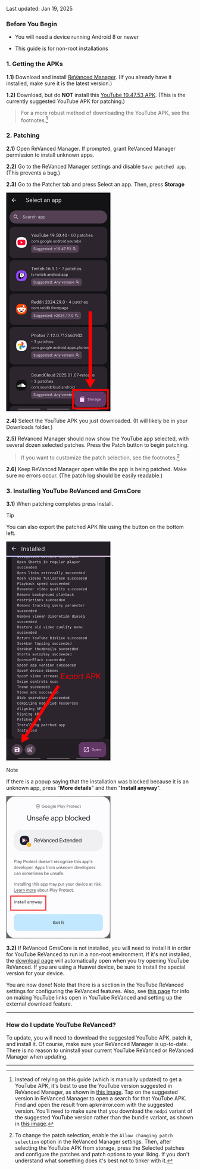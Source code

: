 Last updated: Jan 19, 2025


### **Before You Begin**

- You will need a device running Android 8 or newer

- This guide is for non-root installations




### **1. Getting the APKs**

**1.1)** Download and install [ReVanced Manager](https://revanced.app/download). (If you already have it installed, make sure it is the latest version.)

**1.2)** Download, but do **NOT** install this [YouTube 19.47.53 APK](https://www.apkmirror.com/apk/google-inc/youtube/youtube-19-47-53-release/youtube-19-47-53-android-apk-download/). (This is the currently suggested YouTube APK for patching.)

> For a more robust method of downloading the YouTube APK, see the footnotes.[^1]




### **2. Patching**

**2.1)** Open ReVanced Manager. If prompted, grant ReVanced Manager permission to install unknown apps.

**2.2)** Go to the ReVanced Manager settings and disable `Save patched app`. (This prevents a bug.)

**2.3)** Go to the Patcher tab and press Select an app. Then, press **Storage**

<img src="/images/yt-revanced-guide/select-from-storage.png" width="280"/>

**2.4)** Select the YouTube APK you just downloaded. (It will likely be in your Downloads folder.)

**2.5)** ReVanced Manager should now show the YouTube app selected, with several dozen selected patches. Press the Patch button to begin patching.

> If you want to customize the patch selection, see the footnotes.[^2]

**2.6)** Keep ReVanced Manager open while the app is being patched. Make sure no errors occur. (The patch log should be easily readable.)




### **3. Installing YouTube ReVanced and GmsCore**

**3.1)** When patching completes press Install. 

> [!TIP]
> You can also export the patched APK file using the button on the bottom left.
>
> <img src="/images/yt-revanced-guide/export-apk.png" width="280"/>

> [!NOTE]
> If there is a popup saying that the installation was blocked because it is an unknown app, press "**More details**" and then "**Install anyway**".
>
> <img src="/images/yt-revanced-guide/install-anyway_old.jpeg" width="280"/>

**3.2)** If ReVanced GmsCore is not installed, you will need to install it in order for YouTube ReVanced to run in a non-root environment. If it's not installed, the [download page](https://github.com/ReVanced/GmsCore/releases/latest) will automatically open when you try opening YouTube ReVanced. If you are using a Huawei device, be sure to install the special version for your device.

You are now done! Note that there is a section in the YouTube ReVanced settings for configuring the ReVanced features. Also, see [this page](https://github.com/KobeW50/ReVanced-Documentation/blob/main/reddit_posts/YT-ReVanced-Guide-comment.md) for info on making YouTube links open in YouTube ReVanced and setting up the external download feature.



___
### **How do I update YouTube ReVanced?**

To update, you will need to download the suggested YouTube APK, patch it, and install it. Of course, make sure your ReVanced Manager is up-to-date. There is no reason to uninstall your current YouTube ReVanced or ReVanced Manager when updating.

___
[^1]: Instead of relying on this guide (which is manually updated) to get a YouTube APK, it's best to use the YouTube version suggested in ReVanced Manager, as shown in [this image](https://raw.githubusercontent.com/KobeW50/ReVanced-Documentation/refs/heads/main/images/yt-revanced-guide/suggested-version.png). Tap on the suggested version in ReVanced Manager to open a search for that YouTube APK. Find and open the result from apkmirror.com with the suggested version. You'll need to make sure that you download the `nodpi` variant of the suggested YouTube version rather than the bundle variant, as shown in [this image](https://raw.githubusercontent.com/KobeW50/ReVanced-Documentation/refs/heads/main/images/yt-revanced-guide/apkmirror-youtube.png).

[^2]: To change the patch selection, enable the `Allow changing patch selection` option in the ReVanced Manager settings. Then, after selecting the YouTube APK from storage, press the Selected patches and configure the patches and patch options to your liking. If you don't understand what something does it's best not to tinker with it.

